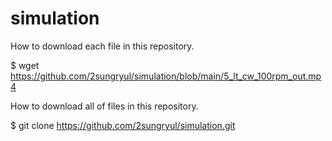 # simulation

How to download each file in this repository.

$ wget https://github.com/2sungryul/simulation/blob/main/5_lt_cw_100rpm_out.mp4

How to download all of files in this repository.

$ git clone https://github.com/2sungryul/simulation.git
